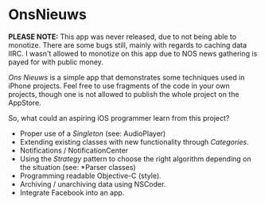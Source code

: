 OnsNieuws
=========

**PLEASE NOTE:** This app was never released, due to not being able to monotize. There are some bugs still, mainly with regards to caching data IIRC. I wasn't allowed to monotize on this app due to NOS news gathering is payed for with public money.

_Ons Nieuws_ is a simple app that demonstrates some techniques used in iPhone projects. Feel free to use fragments of the code in your own projects, though one is not allowed to publish the whole project on the AppStore. 

So, what could an aspiring iOS programmer learn from this project?
- Proper use of a _Singleton_ (see: AudioPlayer)
- Extending existing classes with new functionality through _Categories_.
- Notifications / NotificationCenter
- Using the _Strategy_ pattern to choose the right algorithm depending on the situation (see: *Parser classes)
- Programming readable Objective-C (style).
- Archiving / unarchiving data using NSCoder.
- Integrate Facebook into an app.